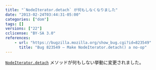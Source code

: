 ```yaml
---
title: "`NodeIterator.detach` が何もしなくなりました"
date: "2013-02-24T03:44:31-05:00"
categories: ["dom"]
tags: []
versions: ["22"]
cclicense: "BY-SA 3.0"
references:
    - url: "https://bugzilla.mozilla.org/show_bug.cgi?id=823549"
      title: "Bug 823549 – Make NodeIterator.detach() a no-op"
---
```

[`NodeIterator.detach`](https://developer.mozilla.org/ja/docs/Web/API/NodeIterator.detach) メソッドが何もしない挙動に変更されました。
